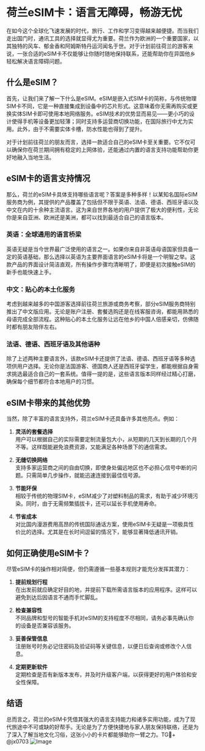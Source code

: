 # 荷兰eSIM卡：语言无障碍，畅游无忧

在如今这个全球化飞速发展的时代，旅行、工作和学习变得越来越便捷。而当我们走出国门时，通讯工具的选择就显得尤为重要。荷兰作为欧洲的一个重要国家，以其独特的风车、郁金香和阿姆斯特丹运河闻名于世。对于计划前往荷兰的游客来说，一张合适的eSIM卡不仅能够让你随时随地保持联系，还能帮助你在异国他乡轻松解决语言障碍问题。

## 什么是eSIM？

首先，让我们来了解一下什么是eSIM。eSIM是嵌入式SIM卡的简称，与传统物理SIM卡不同，它是一种直接集成到设备中的芯片形式。这意味着你无需再购买或更换实体SIM卡即可使用本地网络服务。eSIM技术的优势显而易见——更小巧的设计使得手机等设备更加轻薄；同时支持多运营商切换功能，在国际旅行中尤为实用。此外，由于不需要实体卡槽，防水性能也得到了提升。

对于计划前往荷兰的朋友而言，选择一款适合自己的eSIM卡至关重要。它不仅可以确保你在荷兰期间拥有稳定的上网体验，还能通过内置的语言支持功能帮助你更好地融入当地生活。

## eSIM卡的语言支持情况

那么，荷兰的eSIM卡具体支持哪些语言呢？答案是多种多样！以某知名国际eSIM服务商为例，其提供的产品覆盖了包括但不限于英语、法语、德语、西班牙语以及中文在内的十余种主流语言。这为来自世界各地的用户提供了极大的便利性，无论你是来自亚洲、欧洲还是美洲，都可以找到最适合自己的语言版本。

### 英语：全球通用的语言桥梁

英语无疑是当今世界最广泛使用的语言之一。如果你来自非英语母语国家但具备一定的英语基础，那么选择以英语为主要界面语言的eSIM卡将是一个明智之举。这款产品的界面设计简洁直观，所有操作步骤均清晰明了，即便是初次接触eSIM的新手也能快速上手。

### 中文：贴心的本土化服务

考虑到越来越多的中国游客选择前往荷兰旅游或商务考察，部分eSIM服务商特别推出了中文版应用。无论是账户注册、套餐选购还是在线客服咨询，都能用熟悉的母语完成全部流程。这种贴心的本土化服务让远在他乡的中国人倍感亲切，仿佛随时都有朋友陪伴左右。

### 法语、德语、西班牙语及其他语种

除了上述两种主要语言外，该款eSIM卡还提供了法语、德语、西班牙语等多种选项供用户选择。无论你是法国游客、德国商人还是西班牙留学生，都能根据自身需求挑选最适合自己的一套系统。值得一提的是，这些语言版本同样经过精心打磨，确保每个细节都符合本地用户的习惯。

## eSIM卡带来的其他优势

当然，除了丰富的语言支持外，荷兰eSIM卡还具备许多其他亮点。例如：

1. **灵活的套餐选择**  
   用户可以根据自己的实际需要定制流量包大小，从短期的几天到长期的几个月不等。这样既能避免浪费资源，又能满足各种场景下的通信需求。
   
2. **无缝切换网络**  
   支持多家运营商之间的自由切换，即使身处偏远地区也不必担心信号中断的问题。只需简单几步操作，就能迅速连接到最佳信号源。

3. **节能环保**  
   相较于传统的物理SIM卡，eSIM减少了对塑料制品的需求，有助于减少环境污染。同时，由于无需频繁插拔卡，还可以延长手机使用寿命。

4. **节省成本**  
   对比国内漫游费用高昂的传统国际通话方案，使用eSIM卡无疑是一项极具性价比的选择。尤其是在长时间逗留的情况下，能够显著降低通讯开销。

## 如何正确使用eSIM卡？

尽管eSIM卡的操作相对简便，但仍需遵循一些基本规则才能充分发挥其潜力：

1. **提前规划行程**  
   在出发前就应确定好目的地，并提前下载所需语言版本的应用程序。这样可以避免到达后因语言不通而手忙脚乱。

2. **检查兼容性**  
   不同品牌和型号的智能手机对eSIM的支持程度不尽相同，请务必事先确认你的设备是否兼容该服务。

3. **妥善保管信息**  
   注册账号时务必记住密码及验证码等关键信息，以便日后查询或修改个人信息。

4. **定期更新软件**  
   定期检查是否有新版本发布，并及时升级客户端，以获得更好的用户体验和安全性保障。

## 结语

总而言之，荷兰的eSIM卡凭借其强大的语言支持能力和诸多实用功能，成为了现代旅途中不可或缺的好帮手。无论是为了方便快捷地与家人朋友保持联络，还是为了深入了解当地文化习俗，这张小小的卡片都能够助你一臂之力。TG💪+ @jx0703 ![Image](https://github.com/user-attachments/assets/dbca1d08-cadb-493c-b0ec-ad6f7a83f270)